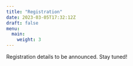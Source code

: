 ```yaml
---
title: "Registration"
date: 2023-03-05T17:32:12Z
draft: false
menu:
  main:
    weight: 3
---
```


Registration details to be announced. Stay tuned!

<!-- On the 17th August at 16:00 Zürich time (UTC+2), we will open registration for #BSidesZurich and release the second batch of tickets.
Tickets price is 10 CHF as usual and the registration form will be available at the following link:
BSides Zurich 2022 Tickets
Stay tuned and follow us on Twitter (@BSidesZurich, #BSidesZH) for news and updates, we are very looking forward to see you soon at BSides Zurich 2022. -->
